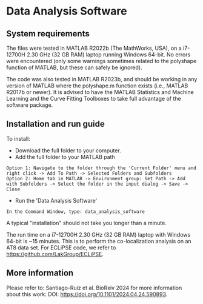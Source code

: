 # Data Analysis Software

## System requirements
The files were tested in MATLAB R2022b (The MathWorks, USA), on a i7-12700H 2.30 GHz (32 GB RAM) laptop running Windows 64-bit. No errors were encountered (only some warnings sometimes related to the polyshape function of MATLAB, but these can safely be ignored). 

The code was also tested in MATLAB R2023b, and should be working in any version of MATLAB where the polyshape.m function exists (i.e., MATLAB R2017b or newer).
It is advised to have the MATLAB Statistics and Machine Learning and the Curve Fitting Toolboxes to take full advantage of the software package.

## Installation and run guide
To install:
  - Download the full folder to your computer.
  - Add the full folder to your MATLAB path 
  ```
  Option 1: Navigate to the folder through the 'Current Folder' menu and right click -> Add To Path -> Selected Folders and Subfolders
  Option 2: Home tab in MATLAB -> Environment group: Set Path -> Add with Subfolders -> Select the folder in the input dialog -> Save -> Close
  ```
  - Run the 'Data Analysis Software'
  ```
  In the Command Window, type: data_analysis_software
  ```
A typical "installation" should not take you longer than a minute.

The run time on a i7-12700H 2.30 GHz (32 GB RAM) laptop with Windows 64-bit is ~15 minutes. This is to perform the co-localization analysis on an AT8 data set.
For ECLiPSE code, we refer to https://github.com/LakGroup/ECLiPSE.

## More information

Please refer to: Santiago-Ruiz et al. BioRxiv 2024 for more information about this work: DOI: https://doi.org/10.1101/2024.04.24.590893.
